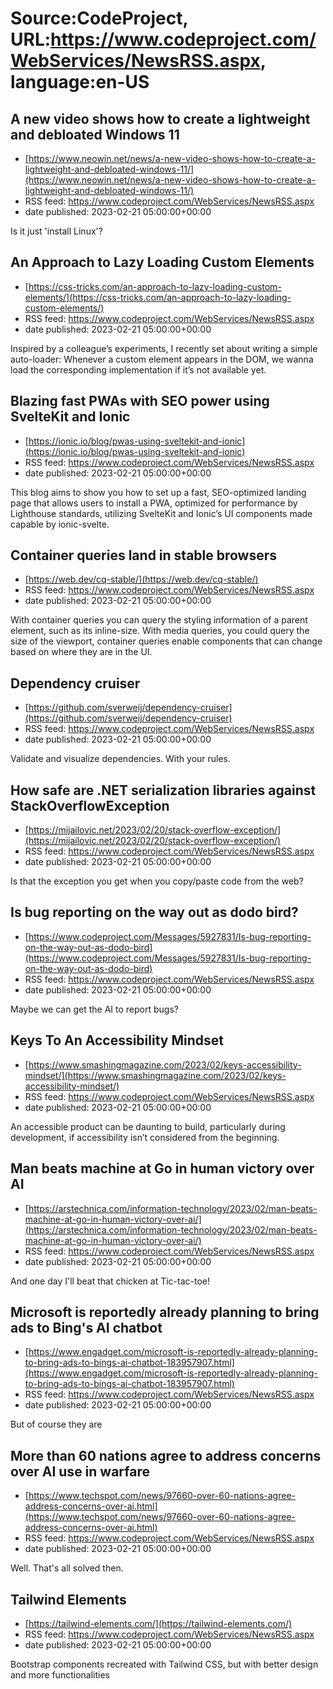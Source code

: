 # Source:CodeProject, URL:https://www.codeproject.com/WebServices/NewsRSS.aspx, language:en-US

## A new video shows how to create a lightweight and debloated Windows 11
 - [https://www.neowin.net/news/a-new-video-shows-how-to-create-a-lightweight-and-debloated-windows-11/](https://www.neowin.net/news/a-new-video-shows-how-to-create-a-lightweight-and-debloated-windows-11/)
 - RSS feed: https://www.codeproject.com/WebServices/NewsRSS.aspx
 - date published: 2023-02-21 05:00:00+00:00

Is it just 'install Linux'?

## An Approach to Lazy Loading Custom Elements
 - [https://css-tricks.com/an-approach-to-lazy-loading-custom-elements/](https://css-tricks.com/an-approach-to-lazy-loading-custom-elements/)
 - RSS feed: https://www.codeproject.com/WebServices/NewsRSS.aspx
 - date published: 2023-02-21 05:00:00+00:00

Inspired by a colleague’s experiments, I recently set about writing a simple auto-loader: Whenever a custom element appears in the DOM, we wanna load the corresponding implementation if it’s not available yet.

## Blazing fast PWAs with SEO power using SvelteKit and Ionic
 - [https://ionic.io/blog/pwas-using-sveltekit-and-ionic](https://ionic.io/blog/pwas-using-sveltekit-and-ionic)
 - RSS feed: https://www.codeproject.com/WebServices/NewsRSS.aspx
 - date published: 2023-02-21 05:00:00+00:00

This blog aims to show you how to set up a fast, SEO-optimized landing page that allows users to install a PWA, optimized for performance by Lighthouse standards, utilizing SvelteKit and Ionic’s UI components made capable by ionic-svelte.

## Container queries land in stable browsers
 - [https://web.dev/cq-stable/](https://web.dev/cq-stable/)
 - RSS feed: https://www.codeproject.com/WebServices/NewsRSS.aspx
 - date published: 2023-02-21 05:00:00+00:00

With container queries you can query the styling information of a parent element, such as its inline-size. With media queries, you could query the size of the viewport, container queries enable components that can change based on where they are in the UI.

## Dependency cruiser
 - [https://github.com/sverweij/dependency-cruiser](https://github.com/sverweij/dependency-cruiser)
 - RSS feed: https://www.codeproject.com/WebServices/NewsRSS.aspx
 - date published: 2023-02-21 05:00:00+00:00

Validate and visualize dependencies. With your rules.

## How safe are .NET serialization libraries against StackOverflowException
 - [https://mijailovic.net/2023/02/20/stack-overflow-exception/](https://mijailovic.net/2023/02/20/stack-overflow-exception/)
 - RSS feed: https://www.codeproject.com/WebServices/NewsRSS.aspx
 - date published: 2023-02-21 05:00:00+00:00

Is that the exception you get when you copy/paste code from the web?

## Is bug reporting on the way out as dodo bird?
 - [https://www.codeproject.com/Messages/5927831/Is-bug-reporting-on-the-way-out-as-dodo-bird](https://www.codeproject.com/Messages/5927831/Is-bug-reporting-on-the-way-out-as-dodo-bird)
 - RSS feed: https://www.codeproject.com/WebServices/NewsRSS.aspx
 - date published: 2023-02-21 05:00:00+00:00

Maybe we can get the AI to report bugs?

## Keys To An Accessibility Mindset
 - [https://www.smashingmagazine.com/2023/02/keys-accessibility-mindset/](https://www.smashingmagazine.com/2023/02/keys-accessibility-mindset/)
 - RSS feed: https://www.codeproject.com/WebServices/NewsRSS.aspx
 - date published: 2023-02-21 05:00:00+00:00

An accessible product can be daunting to build, particularly during development, if accessibility isn’t considered from the beginning.

## Man beats machine at Go in human victory over AI
 - [https://arstechnica.com/information-technology/2023/02/man-beats-machine-at-go-in-human-victory-over-ai/](https://arstechnica.com/information-technology/2023/02/man-beats-machine-at-go-in-human-victory-over-ai/)
 - RSS feed: https://www.codeproject.com/WebServices/NewsRSS.aspx
 - date published: 2023-02-21 05:00:00+00:00

And one day I'll beat that chicken at Tic-tac-toe!

## Microsoft is reportedly already planning to bring ads to Bing's AI chatbot
 - [https://www.engadget.com/microsoft-is-reportedly-already-planning-to-bring-ads-to-bings-ai-chatbot-183957907.html](https://www.engadget.com/microsoft-is-reportedly-already-planning-to-bring-ads-to-bings-ai-chatbot-183957907.html)
 - RSS feed: https://www.codeproject.com/WebServices/NewsRSS.aspx
 - date published: 2023-02-21 05:00:00+00:00

But of course they are

## More than 60 nations agree to address concerns over AI use in warfare
 - [https://www.techspot.com/news/97660-over-60-nations-agree-address-concerns-over-ai.html](https://www.techspot.com/news/97660-over-60-nations-agree-address-concerns-over-ai.html)
 - RSS feed: https://www.codeproject.com/WebServices/NewsRSS.aspx
 - date published: 2023-02-21 05:00:00+00:00

Well. That's all solved then.

## Tailwind Elements
 - [https://tailwind-elements.com/](https://tailwind-elements.com/)
 - RSS feed: https://www.codeproject.com/WebServices/NewsRSS.aspx
 - date published: 2023-02-21 05:00:00+00:00

Bootstrap components recreated with Tailwind CSS, but with better design and more functionalities

